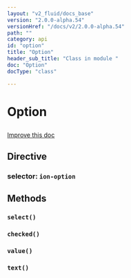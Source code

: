 ```yaml
---
layout: "v2_fluid/docs_base"
version: "2.0.0-alpha.54"
versionHref: "/docs/v2/2.0.0-alpha.54"
path: ""
category: api
id: "option"
title: "Option"
header_sub_title: "Class in module "
doc: "Option"
docType: "class"

---
```










<h1 class="api-title">


Option






</h1>

<a class="improve-v2-docs" href='http://github.com/driftyco/ionic/edit/2.0/ionic/components/option/option.ts#L2'>
Improve this doc
</a>








<h2>Directive</h2>
<h3>selector: <code>ion-option</code></h3>
<!-- @usage tag -->


<!-- @property tags -->


<!-- methods on the class -->

<h2>Methods</h2>

<div id="select"></div>

<h3>
<code>select()</code>
  

</h3>












<div id="checked"></div>

<h3>
<code>checked()</code>
  

</h3>













<div id="value"></div>

<h3>
<code>value()</code>
  

</h3>













<div id="text"></div>

<h3>
<code>text()</code>
  

</h3>










<!-- related link --><!-- end content block -->


<!-- end body block -->

